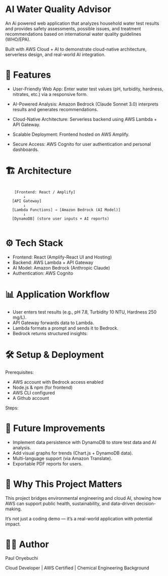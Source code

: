 # AI Water Quality Advisor
An Ai powered web application that analyzes household water test results and provides safety assessments, possible issues, and treatment recommendations based on international water quality guidelines (WHO/EPA).

Built with AWS Cloud + AI to demonstrate cloud-native architecture, serverless design, and real-world AI integration.


# 🚀 Features
* User-Friendly Web App: Enter water test values (pH, turbidity, hardness, nitrates, etc.) via a responsive form.

* AI-Powered Analysis: Amazon Bedrock (Claude Sonnet 3.0) interprets results and generates recommendations.

* Cloud-Native Architecture: Serverless backend using AWS Lambda + API Gateway.

* Scalable Deployment: Frontend hosted on AWS Amplify.

* Secure Access: AWS Cognito for user authentication and personal dashboards.



# 🏗️ Architecture

```

    [Frontend: React / Amplify]
        ↓
   [API Gateway]
        ↓
   [Lambda Functions] → [Amazon Bedrock (AI Model)]
        ↓
   [DynamoDB] (store user inputs + AI reports)


```


# ⚙️ Tech Stack

* Frontend: React (Amplify-React UI and Hosting)
* Backend: AWS Lambda + API Gateway
* AI Model: Amazon Bedrock (Anthropic Claude)
* Authentication: AWS Cognito


# 📊 Application Workflow

* User enters test results (e.g., pH 7.8, Turbidity 10 NTU, Hardness 250 mg/L).
* API Gateway forwards data to Lambda.
* Lambda formats a prompt and sends it to Bedrock.
* Bedrock returns structured insights:


# 🛠️ Setup & Deployment
Prerequisites:

* AWS account with Bedrock access enabled
* Node.js & npm (for frontend)
* AWS CLI configured
* A Github account

Steps:




# 🎯 Future Improvements

* Implement data persistence with DynamoDB to store test data and AI analysis.
* Add visual graphs for trends (Chart.js + DynamoDB data).
* Multi-language support (via Amazon Translate).
* Exportable PDF reports for users.


# 📌 Why This Project Matters

This project bridges environmental engineering and cloud AI, showing how AWS can support public health, sustainability, and data-driven decision-making.

It’s not just a coding demo — it’s a real-world application with potential impact.


# 👨‍💻 Author

Paul Onyebuchi

Cloud Developer | AWS Certified | Chemical Engineering Background
